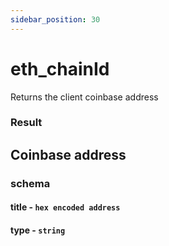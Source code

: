 ```yaml
---
sidebar_position: 30
---
```


# eth_chainId

Returns the client coinbase address

### Result

## Coinbase address

### schema
#### title - `hex encoded address`
#### type - `string`
